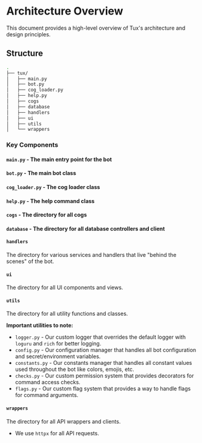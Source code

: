 # Architecture Overview

This document provides a high-level overview of Tux's architecture and design principles.

## Structure

```bash
.
├── tux/
│   ├── main.py
│   ├── bot.py
│   ├── cog_loader.py
│   ├── help.py
│   ├── cogs
│   ├── database
│   ├── handlers
│   ├── ui
│   ├── utils
│   └── wrappers
```

### Key Components

#### `main.py` - The main entry point for the bot

#### `bot.py` - The main bot class

#### `cog_loader.py` - The cog loader class

#### `help.py` - The help command class

#### `cogs` - The directory for all cogs

#### `database` - The directory for all database controllers and client

#### `handlers`

The directory for various services and handlers that live "behind the scenes" of the bot.

#### `ui`

The directory for all UI components and views.

#### `utils`

The directory for all utility functions and classes.

**Important utilities to note:**

- `logger.py` - Our custom logger that overrides the default logger with `loguru` and `rich` for better logging.
- `config.py` - Our configuration manager that handles all bot configuration and secret/environment variables.
- `constants.py` - Our constants manager that handles all constant values used throughout the bot like colors, emojis, etc.
- `checks.py` - Our custom permission system that provides decorators for command access checks.
- `flags.py` - Our custom flag system that provides a way to handle flags for command arguments.

#### `wrappers`

The directory for all API wrappers and clients.

- We use `httpx` for all API requests.
